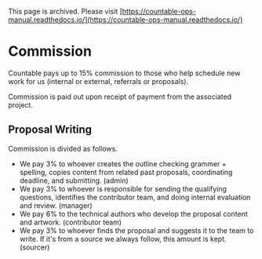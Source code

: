 This page is archived. Please visit [https://countable-ops-manual.readthedocs.io/](https://countable-ops-manual.readthedocs.io/)
# Commission

Countable pays up to 15% commission to those who help schedule new work for us (internal or external, referrals or proposals).

Commission is paid out upon receipt of payment from the associated project.

## Proposal Writing

Commission is divided as follows.
  * We pay 3% to whoever creates the outline checking grammer + spelling, copies content from related past proposals, coordinating deadline, and submitting. (admin)
  * We pay 3% to whoever is responsible for sending the qualifying questions, identifies the contributor team, and doing internal evaluation and review. (manager)
  * We pay 6% to the technical authors who develop the proposal content and artwork. (contributor team)
  * We pay 3% to whoever finds the proposal and suggests it to the team to write. If it's from a source we always follow, this amount is kept. (sourcer)
  

